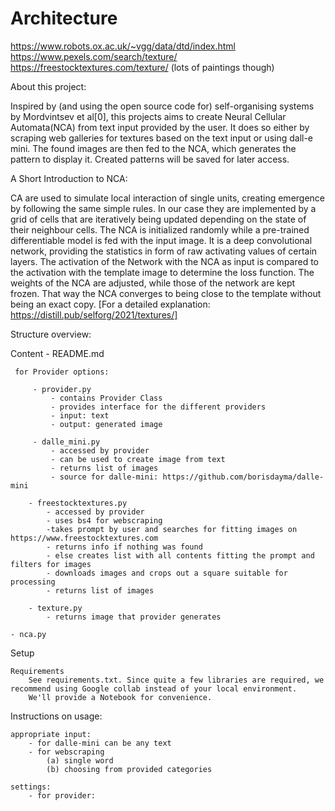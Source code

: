 # Architecture
https://www.robots.ox.ac.uk/~vgg/data/dtd/index.html
https://www.pexels.com/search/texture/
https://freestocktextures.com/texture/       (lots of paintings though)

About this project:

Inspired by (and using the open source code for) self-organising systems by Mordvintsev et al[0], this projects aims to create Neural Cellular Automata(NCA) from text input provided by the user. It does so either by scraping web galleries for textures based on the text input or using dall-e mini. The found images are then fed to the NCA, which generates the pattern to display it. Created patterns will be saved for later access.

A Short Introduction to NCA:

CA are used to simulate local interaction of single units, creating emergence by following the same simple rules. In our case they are implemented by a grid of cells that are iteratively being updated depending on the state of their neighbour cells. The NCA is initialized randomly while a pre-trained differentiable model is fed with the input image. It is a deep convolutional network, providing the statistics in form of raw activating values of certain layers. The activation of the Network with the NCA as input is compared to the activation with the template image to determine the loss function. The weights of the NCA are adjusted, while those of the network are kept frozen. That way the NCA converges to being close to the template without being an exact copy. [For a detailed explanation: https://distill.pub/selforg/2021/textures/]


Structure overview:

Content
     - README.md
     
     for Provider options:
     
         - provider.py
             - contains Provider Class
             - provides interface for the different providers
             - input: text
             - output: generated image
         
         - dalle_mini.py
             - accessed by provider
             - can be used to create image from text
             - returns list of images
             - source for dalle-mini: https://github.com/borisdayma/dalle-mini
         
        - freestocktextures.py
            - accessed by provider
            - uses bs4 for webscraping
            -takes prompt by user and searches for fitting images on https://www.freestocktextures.com
            - returns info if nothing was found 
            - else creates list with all contents fitting the prompt and filters for images
            - downloads images and crops out a square suitable for processing
            - returns list of images
         
        - texture.py
            - returns image that provider generates
        
    - nca.py
        
            
            
Setup            
            
    Requirements
        See requirements.txt. Since quite a few libraries are required, we recommend using Google collab instead of your local environment.
        We'll provide a Notebook for convenience.
        
Instructions on usage:

    appropriate input:
        - for dalle-mini can be any text
        - for webscraping
            (a) single word
            (b) choosing from provided categories
            
    settings:  
        - for provider: 
